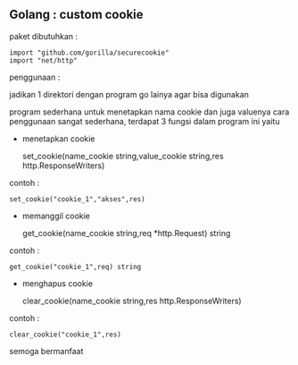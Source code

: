 ## Golang : custom cookie

paket dibutuhkan : 

	import "github.com/gorilla/securecookie"
	import "net/http"

penggunaan : 

jadikan 1 direktori dengan program go lainya agar bisa digunakan

program sederhana untuk menetapkan nama cookie dan juga valuenya
cara penggunaan sangat sederhana, terdapat 3 fungsi dalam program
ini yaitu

* menetapkan cookie

	set_cookie(name_cookie string,value_cookie string,res http.ResponseWriters)

contoh : 
	
	set_cookie("cookie_1","akses",res)


* memanggil cookie

	get_cookie(name_cookie string,req *http.Request) string

contoh : 

	get_cookie("cookie_1",req) string


* menghapus cookie

	clear_cookie(name_cookie string,res http.ResponseWriters)

contoh : 

	clear_cookie("cookie_1",res)


semoga bermanfaat